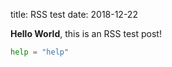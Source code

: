 title: RSS test
date: 2018-12-22

**Hello World**, this is an RSS test post!

```python
help = "help"
```